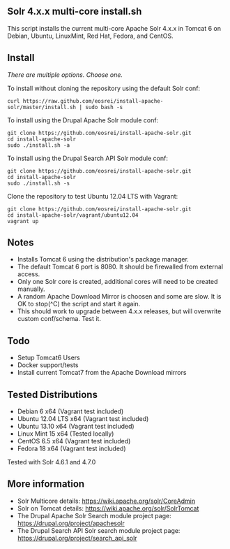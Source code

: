 Solr 4.x.x multi-core install.sh
--------------------------------

This script installs the current multi-core Apache Solr 4.x.x in Tomcat 6 on
Debian, Ubuntu, LinuxMint, Red Hat, Fedora, and CentOS.

Install
-------

*There are multiple options. Choose one.*

To install without cloning the repository using the default Solr conf:

    curl https://raw.github.com/eosrei/install-apache-solr/master/install.sh | sudo bash -s

To install using the Drupal Apache Solr module conf:

    git clone https://github.com/eosrei/install-apache-solr.git
    cd install-apache-solr
    sudo ./install.sh -a

To install using the Drupal Search API Solr module conf:

    git clone https://github.com/eosrei/install-apache-solr.git
    cd install-apache-solr
    sudo ./install.sh -s

Clone the repository to test Ubuntu 12.04 LTS with Vagrant:

    git clone https://github.com/eosrei/install-apache-solr.git
    cd install-apache-solr/vagrant/ubuntu12.04
    vagrant up

Notes
-----
* Installs Tomcat 6 using the distribution's package manager.
* The default Tomcat 6 port is 8080. It should be firewalled from external
  access.
* Only one Solr core is created, additional cores will need to be created
  manually.
* A random Apache Download Mirror is choosen and some are slow. It is OK to
  stop(^C) the script and start it again.
* This should work to upgrade between 4.x.x releases, but will overwrite custom
  conf/schema. Test it.

Todo
----
* Setup Tomcat6 Users
* Docker support/tests
* Install current Tomcat7 from the Apache Download mirrors 

Tested Distributions
--------------------
* Debian 6 x64 (Vagrant test included)
* Ubuntu 12.04 LTS x64 (Vagrant test included)
* Ubuntu 13.10 x64 (Vagrant test included)
* Linux Mint 15 x64 (Tested locally)
* CentOS 6.5 x64 (Vagrant test included)
* Fedora 18 x64 (Vagrant test included)

Tested with Solr 4.6.1 and 4.7.0

More information
----------------
* Solr Multicore details: https://wiki.apache.org/solr/CoreAdmin
* Solr on Tomcat details: https://wiki.apache.org/solr/SolrTomcat
* The Drupal Apache Solr Search module project page: https://drupal.org/project/apachesolr
* The Drupal Search API Solr search module project page: https://drupal.org/project/search_api_solr
